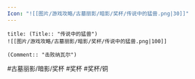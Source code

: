 ```yaml
---
Icon: "![[图片/游戏攻略/古墓丽影/暗影/奖杯/传说中的猛兽.png|30]]"
---
```

```ad-common-bronze-trophy
title: (Title:: "传说中的猛兽")
![[图片/游戏攻略/古墓丽影/暗影/奖杯/传说中的猛兽.png|100]]

(Comment:: "击败纳瓦尔")
```

#古墓丽影/暗影/奖杯 #奖杯 #奖杯/铜
